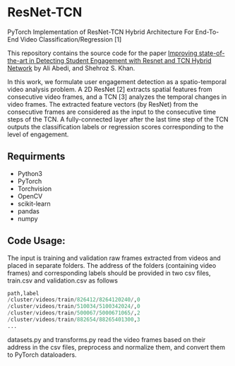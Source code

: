 # ResNet-TCN

PyTorch Implementation of ResNet-TCN Hybrid Architecture For End-To-End Video Classification/Regression [1]

This repository contains the source code for the paper [Improving state-of-the-art in Detecting Student Engagement with Resnet and TCN Hybrid Network](url) by Ali Abedi, and Shehroz S. Khan.

In this work, we formulate user engagement detection as a spatio-temporal video analysis problem. A 2D ResNet [2] extracts spatial features from consecutive video frames, and a TCN [3] analyzes the temporal changes in video frames. The extracted feature vectors (by ResNet) from the consecutive frames are considered as the input to the consecutive time steps of the TCN. A fully-connected layer after the last time step of the TCN outputs the classification labels or regression scores corresponding to the level of engagement.


## Requirments
* Python3
* PyTorch
* Torchvision
* OpenCV
* scikit-learn
* pandas
* numpy



## Code Usage:

The input is training and validation raw frames extracted from videos and placed in separate folders. The address of the folders (containing video frames) and corresponding labels should be provided in two csv files, train.csv and validation.csv as follows
 
```python
path,label
/cluster/videos/train/826412/8264120240/,0
/cluster/videos/train/510034/5100342024/,0
/cluster/videos/train/500067/5000671065/,2
/cluster/videos/train/882654/88265401300,3
...
```

datasets.py and transforms.py read the video frames based on their address in the csv files, preprocess and normalize them, and convert them to PyTorch dataloaders.

